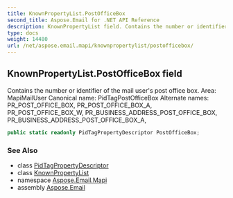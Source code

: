 ```yaml
---
title: KnownPropertyList.PostOfficeBox
second_title: Aspose.Email for .NET API Reference
description: KnownPropertyList field. Contains the number or identifier of the mail users post office box. Area MapiMailUser Canonical name PidTagPostOfficeBox Alternate names PR_POST_OFFICE_BOX PR_POST_OFFICE_BOX_A PR_POST_OFFICE_BOX_W PR_BUSINESS_ADDRESS_POST_OFFICE_BOX PR_BUSINESS_ADDRESS_POST_OFFICE_BOX_A
type: docs
weight: 14480
url: /net/aspose.email.mapi/knownpropertylist/postofficebox/
---
```

## KnownPropertyList.PostOfficeBox field

Contains the number or identifier of the mail user's post office box. Area: MapiMailUser Canonical name: PidTagPostOfficeBox Alternate names: PR_POST_OFFICE_BOX, PR_POST_OFFICE_BOX_A, PR_POST_OFFICE_BOX_W, PR_BUSINESS_ADDRESS_POST_OFFICE_BOX, PR_BUSINESS_ADDRESS_POST_OFFICE_BOX_A,

```csharp
public static readonly PidTagPropertyDescriptor PostOfficeBox;
```

### See Also

* class [PidTagPropertyDescriptor](../../pidtagpropertydescriptor/)
* class [KnownPropertyList](../)
* namespace [Aspose.Email.Mapi](../../knownpropertylist/)
* assembly [Aspose.Email](../../../)


